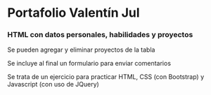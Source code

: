 # Portafolio Valentín Jul

### HTML con datos personales, habilidades y proyectos

Se pueden agregar y eliminar proyectos de la tabla

Se incluye al final un formulario para enviar comentarios

Se trata de un ejercicio para practicar HTML, CSS (con Bootstrap) y Javascript (con uso de JQuery)
